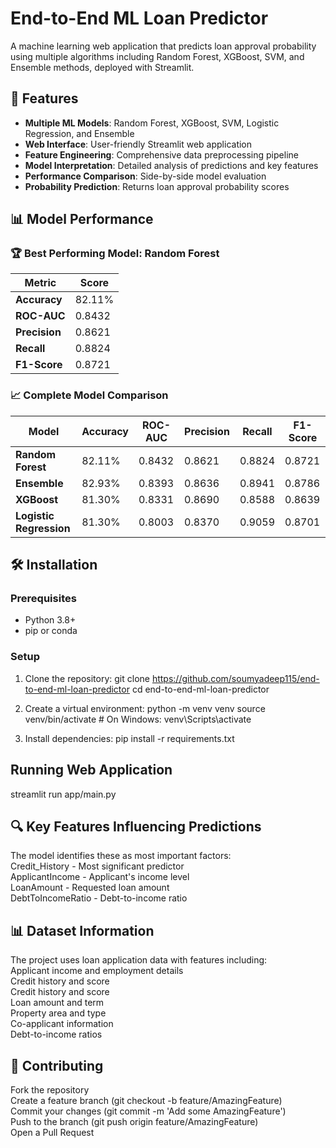 # End-to-End ML Loan Predictor

A machine learning web application that predicts loan approval probability using multiple algorithms including Random Forest, XGBoost, SVM, and Ensemble methods, deployed with Streamlit.

## 🚀 Features

- **Multiple ML Models**: Random Forest, XGBoost, SVM, Logistic Regression, and Ensemble
- **Web Interface**: User-friendly Streamlit web application
- **Feature Engineering**: Comprehensive data preprocessing pipeline
- **Model Interpretation**: Detailed analysis of predictions and key features
- **Performance Comparison**: Side-by-side model evaluation
- **Probability Prediction**: Returns loan approval probability scores

## 📊 Model Performance

### 🏆 Best Performing Model: Random Forest
| Metric | Score |
|--------|-------|
| **Accuracy** | 82.11% |
| **ROC-AUC** | 0.8432 |
| **Precision** | 0.8621 |
| **Recall** | 0.8824 |
| **F1-Score** | 0.8721 |

### 📈 Complete Model Comparison
| Model | Accuracy | ROC-AUC | Precision | Recall | F1-Score |
|-------|----------|---------|-----------|--------|----------|
| **Random Forest** | 82.11% | 0.8432 | 0.8621 | 0.8824 | 0.8721 |
| **Ensemble** | 82.93% | 0.8393 | 0.8636 | 0.8941 | 0.8786 |
| **XGBoost** | 81.30% | 0.8331 | 0.8690 | 0.8588 | 0.8639 |
| **Logistic Regression** | 81.30% | 0.8003 | 0.8370 | 0.9059 | 0.8701 |

## 🛠️ Installation

### Prerequisites
- Python 3.8+
- pip or conda

### Setup
1. Clone the repository:
git clone https://github.com/soumyadeep115/end-to-end-ml-loan-predictor
cd end-to-end-ml-loan-predictor

2. Create a virtual environment:
python -m venv venv
source venv/bin/activate  # On Windows: venv\Scripts\activate

3. Install dependencies:
pip install -r requirements.txt

## Running Web Application
streamlit run app/main.py

## 🔍 Key Features Influencing Predictions
The model identifies these as most important factors:<br>
Credit_History - Most significant predictor<br>
ApplicantIncome - Applicant's income level<br>
LoanAmount - Requested loan amount<br>
DebtToIncomeRatio - Debt-to-income ratio<br>

## 📊 Dataset Information<br>
The project uses loan application data with features including:<br>
Applicant income and employment details<br>
Credit history and score<br>
Credit history and score<br>
Loan amount and term<br>
Property area and type<br>
Co-applicant information<br>
Debt-to-income ratios<br>

## 🤝 Contributing<br>
Fork the repository<br>
Create a feature branch (git checkout -b feature/AmazingFeature)<br>
Commit your changes (git commit -m 'Add some AmazingFeature')<br>
Push to the branch (git push origin feature/AmazingFeature)<br>
Open a Pull Request<br>